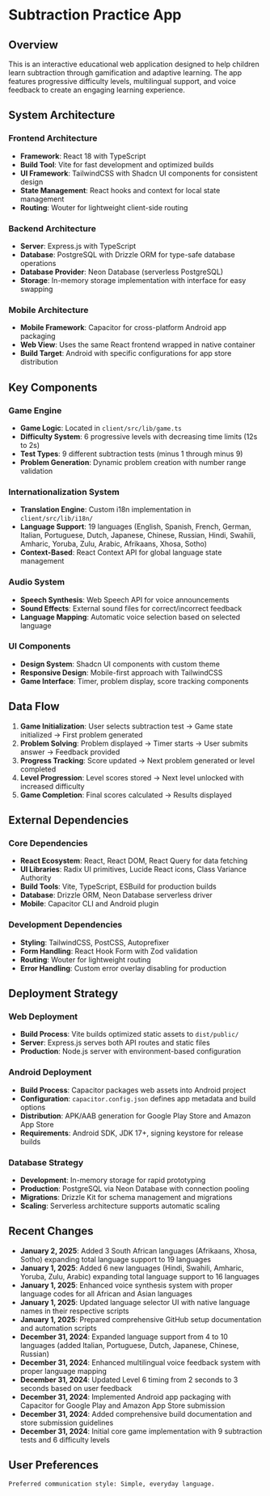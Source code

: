 # Subtraction Practice App

## Overview

This is an interactive educational web application designed to help children learn subtraction through gamification and adaptive learning. The app features progressive difficulty levels, multilingual support, and voice feedback to create an engaging learning experience.

## System Architecture

### Frontend Architecture
- **Framework**: React 18 with TypeScript
- **Build Tool**: Vite for fast development and optimized builds
- **UI Framework**: TailwindCSS with Shadcn UI components for consistent design
- **State Management**: React hooks and context for local state management
- **Routing**: Wouter for lightweight client-side routing

### Backend Architecture
- **Server**: Express.js with TypeScript
- **Database**: PostgreSQL with Drizzle ORM for type-safe database operations
- **Database Provider**: Neon Database (serverless PostgreSQL)
- **Storage**: In-memory storage implementation with interface for easy swapping

### Mobile Architecture
- **Mobile Framework**: Capacitor for cross-platform Android app packaging
- **Web View**: Uses the same React frontend wrapped in native container
- **Build Target**: Android with specific configurations for app store distribution

## Key Components

### Game Engine
- **Game Logic**: Located in `client/src/lib/game.ts`
- **Difficulty System**: 6 progressive levels with decreasing time limits (12s to 2s)
- **Test Types**: 9 different subtraction tests (minus 1 through minus 9)
- **Problem Generation**: Dynamic problem creation with number range validation

### Internationalization System
- **Translation Engine**: Custom i18n implementation in `client/src/lib/i18n/`
- **Language Support**: 19 languages (English, Spanish, French, German, Italian, Portuguese, Dutch, Japanese, Chinese, Russian, Hindi, Swahili, Amharic, Yoruba, Zulu, Arabic, Afrikaans, Xhosa, Sotho)
- **Context-Based**: React Context API for global language state management

### Audio System
- **Speech Synthesis**: Web Speech API for voice announcements
- **Sound Effects**: External sound files for correct/incorrect feedback
- **Language Mapping**: Automatic voice selection based on selected language

### UI Components
- **Design System**: Shadcn UI components with custom theme
- **Responsive Design**: Mobile-first approach with TailwindCSS
- **Game Interface**: Timer, problem display, score tracking components

## Data Flow

1. **Game Initialization**: User selects subtraction test → Game state initialized → First problem generated
2. **Problem Solving**: Problem displayed → Timer starts → User submits answer → Feedback provided
3. **Progress Tracking**: Score updated → Next problem generated or level completed
4. **Level Progression**: Level scores stored → Next level unlocked with increased difficulty
5. **Game Completion**: Final scores calculated → Results displayed

## External Dependencies

### Core Dependencies
- **React Ecosystem**: React, React DOM, React Query for data fetching
- **UI Libraries**: Radix UI primitives, Lucide React icons, Class Variance Authority
- **Build Tools**: Vite, TypeScript, ESBuild for production builds
- **Database**: Drizzle ORM, Neon Database serverless driver
- **Mobile**: Capacitor CLI and Android plugin

### Development Dependencies
- **Styling**: TailwindCSS, PostCSS, Autoprefixer
- **Form Handling**: React Hook Form with Zod validation
- **Routing**: Wouter for lightweight routing
- **Error Handling**: Custom error overlay disabling for production

## Deployment Strategy

### Web Deployment
- **Build Process**: Vite builds optimized static assets to `dist/public/`
- **Server**: Express.js serves both API routes and static files
- **Production**: Node.js server with environment-based configuration

### Android Deployment
- **Build Process**: Capacitor packages web assets into Android project
- **Configuration**: `capacitor.config.json` defines app metadata and build options
- **Distribution**: APK/AAB generation for Google Play Store and Amazon App Store
- **Requirements**: Android SDK, JDK 17+, signing keystore for release builds

### Database Strategy
- **Development**: In-memory storage for rapid prototyping
- **Production**: PostgreSQL via Neon Database with connection pooling
- **Migrations**: Drizzle Kit for schema management and migrations
- **Scaling**: Serverless architecture supports automatic scaling

## Recent Changes

- **January 2, 2025**: Added 3 South African languages (Afrikaans, Xhosa, Sotho) expanding total language support to 19 languages
- **January 1, 2025**: Added 6 new languages (Hindi, Swahili, Amharic, Yoruba, Zulu, Arabic) expanding total language support to 16 languages
- **January 1, 2025**: Enhanced voice synthesis system with proper language codes for all African and Asian languages
- **January 1, 2025**: Updated language selector UI with native language names in their respective scripts
- **January 1, 2025**: Prepared comprehensive GitHub setup documentation and automation scripts
- **December 31, 2024**: Expanded language support from 4 to 10 languages (added Italian, Portuguese, Dutch, Japanese, Chinese, Russian)
- **December 31, 2024**: Enhanced multilingual voice feedback system with proper language mapping
- **December 31, 2024**: Updated Level 6 timing from 2 seconds to 3 seconds based on user feedback
- **December 31, 2024**: Implemented Android app packaging with Capacitor for Google Play and Amazon App Store submission
- **December 31, 2024**: Added comprehensive build documentation and store submission guidelines
- **December 31, 2024**: Initial core game implementation with 9 subtraction tests and 6 difficulty levels

## User Preferences

```
Preferred communication style: Simple, everyday language.
```